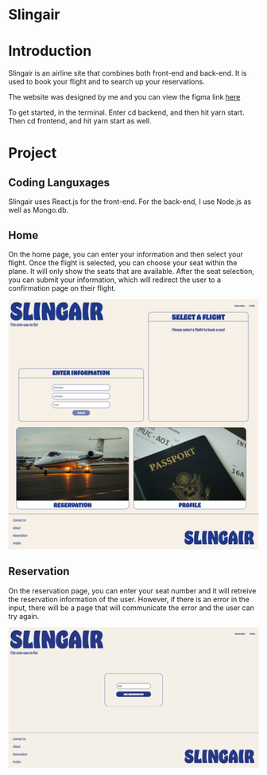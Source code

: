 # Slingair

# Introduction

Slingair is an airline site that combines both front-end and back-end. It is used to book your flight and to search up your reservations.

The website was designed by me and you can view the figma link [here](https://www.figma.com/file/r799bW7jJIKgnXboUnmH9P/Slingair-Project---Refresh?node-id=4%3A14)

To get started, in the terminal. Enter cd backend, and then hit yarn start. Then cd frontend, and hit yarn start as well.

# Project

## Coding Languxages

Slingair uses React.js for the front-end. For the back-end, I use Node.js as well as Mongo.db.

## Home

On the home page, you can enter your information and then select your flight. Once the flight is selected, you can choose your seat within the plane. It will only show the seats that are available. After the seat selection, you can submit your information, which will redirect the user to a confirmation page on their flight.

![image](ScreenShots/Home.png)

## Reservation

On the reservation page, you can enter your seat number and it will retreive the reservation information of the user. However, if there is an error in the input, there will be a page that will communicate the error and the user can try again.

![image](ScreenShots/Reservation.png)
